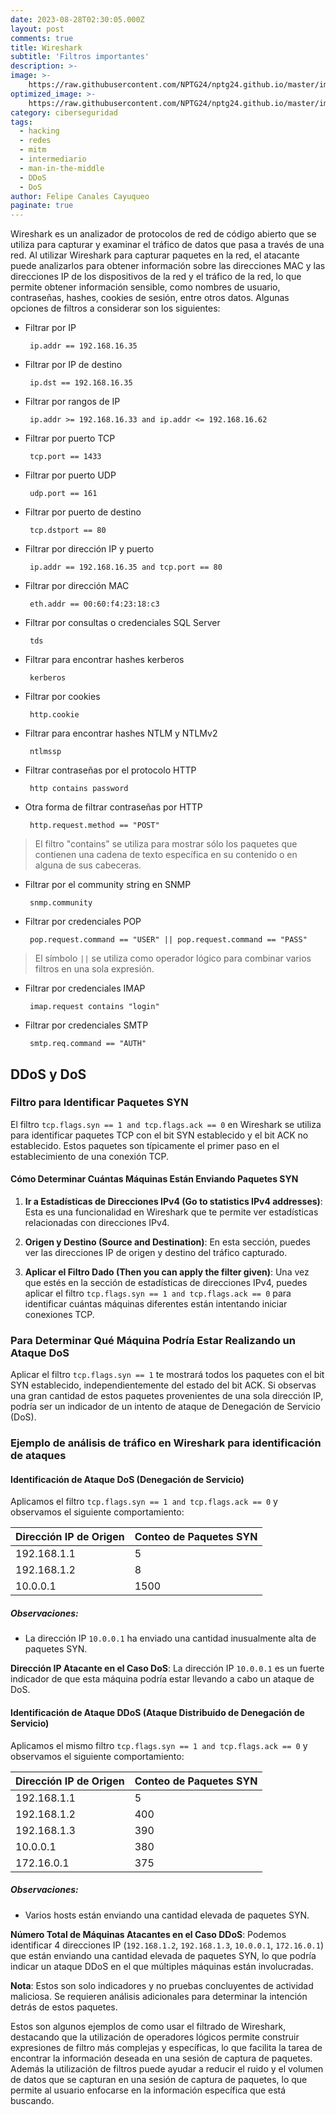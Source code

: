 ```yaml
---
date: 2023-08-28T02:30:05.000Z
layout: post
comments: true
title: Wireshark
subtitle: 'Filtros importantes'
description: >-
image: >-
    https://raw.githubusercontent.com/NPTG24/nptg24.github.io/master/images/wireshark-1.png
optimized_image: >-
    https://raw.githubusercontent.com/NPTG24/nptg24.github.io/master/images/wireshark-1.png
category: ciberseguridad
tags: 
  - hacking
  - redes
  - mitm
  - intermediario
  - man-in-the-middle
  - DDoS
  - DoS
author: Felipe Canales Cayuqueo
paginate: true
---
```


Wireshark es un analizador de protocolos de red de código abierto que se utiliza para capturar y examinar el tráfico de datos que pasa a través de una red. Al utilizar Wireshark para capturar paquetes en la red, el atacante puede analizarlos para obtener información sobre las direcciones MAC y las direcciones IP de los dispositivos de la red y el tráfico de la red, lo que permite obtener información sensible, como nombres de usuario, contraseñas, hashes, cookies de sesión, entre otros datos. Algunas opciones de filtros a considerar son los siguientes:

* Filtrar por IP

  ```
   ip.addr == 192.168.16.35
  ```

* Filtrar por IP de destino

  ```
   ip.dst == 192.168.16.35
  ```

* Filtrar por rangos de IP

  ```
   ip.addr >= 192.168.16.33 and ip.addr <= 192.168.16.62
  ```

* Filtrar por puerto TCP

  ```
   tcp.port == 1433
  ```

* Filtrar por puerto UDP

  ```
   udp.port == 161
  ```

* Filtrar por puerto de destino

  ```
   tcp.dstport == 80
  ```

* Filtrar por dirección IP y puerto

  ```
   ip.addr == 192.168.16.35 and tcp.port == 80
  ```

* Filtrar por dirección MAC

  ```
   eth.addr == 00:60:f4:23:18:c3
  ```

* Filtrar por consultas o credenciales SQL Server

  ```
   tds
  ```

* Filtrar para encontrar hashes kerberos

  ```
   kerberos
  ```

* Filtrar por cookies

  ```
   http.cookie
  ```

* Filtrar para encontrar hashes NTLM y NTLMv2

  ```
   ntlmssp
  ```

* Filtrar contraseñas por el protocolo HTTP

  ```
   http contains password
  ```

* Otra forma de filtrar contraseñas por HTTP

  ```
   http.request.method == "POST"
  ```

> El filtro "contains" se utiliza para mostrar sólo los paquetes que contienen una cadena de texto específica en su contenido o en alguna de sus cabeceras.

* Filtrar por el community string en SNMP

  ```
   snmp.community
  ```

* Filtrar por credenciales POP

  ```
   pop.request.command == "USER" || pop.request.command == "PASS"
  ```

> El símbolo ```||``` se utiliza como operador lógico para combinar varios filtros en una sola expresión.

* Filtrar por credenciales IMAP

  ```
   imap.request contains "login"
  ```

* Filtrar por credenciales SMTP

  ```
   smtp.req.command == "AUTH"
  ```

## DDoS y DoS

### Filtro para Identificar Paquetes SYN

El filtro `tcp.flags.syn == 1 and tcp.flags.ack == 0` en Wireshark se utiliza para identificar paquetes TCP con el bit SYN establecido y el bit ACK no establecido. Estos paquetes son típicamente el primer paso en el establecimiento de una conexión TCP.

#### Cómo Determinar Cuántas Máquinas Están Enviando Paquetes SYN

1. **Ir a Estadísticas de Direcciones IPv4 (Go to statistics IPv4 addresses)**: Esta es una funcionalidad en Wireshark que te permite ver estadísticas relacionadas con direcciones IPv4.
  
2. **Origen y Destino (Source and Destination)**: En esta sección, puedes ver las direcciones IP de origen y destino del tráfico capturado.

3. **Aplicar el Filtro Dado (Then you can apply the filter given)**: Una vez que estés en la sección de estadísticas de direcciones IPv4, puedes aplicar el filtro `tcp.flags.syn == 1 and tcp.flags.ack == 0` para identificar cuántas máquinas diferentes están intentando iniciar conexiones TCP.

### Para Determinar Qué Máquina Podría Estar Realizando un Ataque DoS

Aplicar el filtro `tcp.flags.syn == 1` te mostrará todos los paquetes con el bit SYN establecido, independientemente del estado del bit ACK. Si observas una gran cantidad de estos paquetes provenientes de una sola dirección IP, podría ser un indicador de un intento de ataque de Denegación de Servicio (DoS).

### Ejemplo de análisis de tráfico en Wireshark para identificación de ataques

#### Identificación de Ataque DoS (Denegación de Servicio)

Aplicamos el filtro `tcp.flags.syn == 1 and tcp.flags.ack == 0` y observamos el siguiente comportamiento:

| Dirección IP de Origen | Conteo de Paquetes SYN |
| ---------------------- | ---------------------- |
| 192.168.1.1            | 5                      |
| 192.168.1.2            | 8                      |
| 10.0.0.1               | 1500                   |

##### Observaciones:

- La dirección IP `10.0.0.1` ha enviado una cantidad inusualmente alta de paquetes SYN. 

**Dirección IP Atacante en el Caso DoS**: La dirección IP `10.0.0.1` es un fuerte indicador de que esta máquina podría estar llevando a cabo un ataque de DoS.


#### Identificación de Ataque DDoS (Ataque Distribuido de Denegación de Servicio)

Aplicamos el mismo filtro `tcp.flags.syn == 1 and tcp.flags.ack == 0` y observamos el siguiente comportamiento:

| Dirección IP de Origen | Conteo de Paquetes SYN |
| ---------------------- | ---------------------- |
| 192.168.1.1            | 5                      |
| 192.168.1.2            | 400                    |
| 192.168.1.3            | 390                    |
| 10.0.0.1               | 380                    |
| 172.16.0.1             | 375                    |

##### Observaciones:

- Varios hosts están enviando una cantidad elevada de paquetes SYN. 

**Número Total de Máquinas Atacantes en el Caso DDoS**: Podemos identificar 4 direcciones IP (`192.168.1.2`, `192.168.1.3`, `10.0.0.1`, `172.16.0.1`) que están enviando una cantidad elevada de paquetes SYN, lo que podría indicar un ataque DDoS en el que múltiples máquinas están involucradas.

**Nota**: Estos son solo indicadores y no pruebas concluyentes de actividad maliciosa. Se requieren análisis adicionales para determinar la intención detrás de estos paquetes.


Estos son algunos ejemplos de como usar el filtrado de Wireshark, destacando que la utilización de operadores lógicos permite construir expresiones de filtro más complejas y específicas, lo que facilita la tarea de encontrar la información deseada en una sesión de captura de paquetes. Además la utilización de filtros puede ayudar a reducir el ruido y el volumen de datos que se capturan en una sesión de captura de paquetes, lo que permite al usuario enfocarse en la información específica que está buscando.
